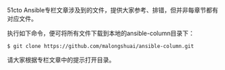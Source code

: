 51cto Ansible专栏文章涉及到的文件，提供大家参考、排错，但并非每章节都有对应文件。

执行如下命令，便可将所有文件下载到本地的ansible-column目录下：
```shell
$ git clone https://github.com/malongshuai/ansible-column.git
```

请大家根据专栏文章中的提示打开目录。
